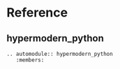 # Reference

## hypermodern_python

```{eval-rst}
.. automodule:: hypermodern_python
   :members:
```
